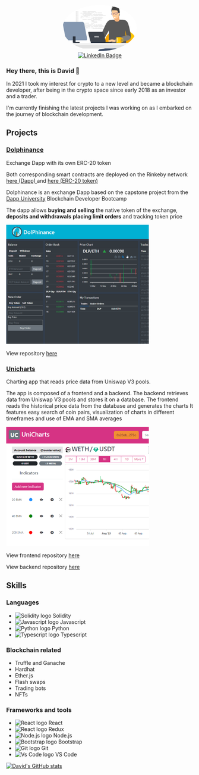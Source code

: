 <div id="header" align="center">
    <img src="./images/githubProfile.png" width="200" style="border-radius:50%;"/>
    <div id="badges">
        <a href="https://www.linkedin.com/in/david-de-esteban">
            <img src="https://img.shields.io/badge/LinkedIn-blue?style=for-the-badge&logo=linkedin&logoColor=white" alt="LinkedIn Badge"/>
        </a>
    </div>
</div>

### Hey there, this is David 👋

In 2021 I took my interest for crypto to a new level and became a blockchain developer, after being in the crypto space since early 2018 as an investor and a trader.

I'm currently finishing the latest projects I was working on as I embarked on the journey of blockchain development.

## Projects
### [Dolphinance](http://dlp-token-exchange.herokuapp.com/ "Dolphinance live demo")
<span>Exchange Dapp with its own ERC-20 token</span>

<span>Both corresponding smart contracts are deployed on the Rinkeby network <a 
    href="https://rinkeby.etherscan.io/address/0x6723e472b9de9b329f344aa6c8dc80e67db92de8" target="_blank" rel="noreferrer noopener" >here (Dapp)
    </a> and <a 
    href="https://rinkeby.etherscan.io/address/0x664c8fcf50a588d3208c729362685ea911522198" target="_blank" rel="noreferrer noopener" >here (ERC-20 token)</a></span>

<span>Dolphinance is an exchange Dapp based on the capstone project from the <a 
    href="https://www.dappuniversity.com/" target="_blank" rel="noreferrer noopener" >
    Dapp University</a> Blockchain Developer Bootcamp</span>

<span>The dapp allows <strong>buying and selling</strong> the native token of the exchange, <strong>deposits and withdrawals</strong>
<strong>placing limit orders</strong> and tracking token price</span>

[<img src="./images/dolphinance.png" alt="Dolphinance screenshot" height="320px" width="auto" />](http://dlp-token-exchange.herokuapp.com/ "Dolphinance live demo")

View repository [here](https://github.com/EstDavid/DappExchange "Dolphinance github repository")


### [Unicharts](http://uniswapv3-charts.herokuapp.com/ "UniCharts live demo")
Charting app that reads price data from Uniswap V3 pools. 

The app is composed of a frontend and a backend. The backend retrieves data from Uniswap V3 pools and stores it on a database.
The frontend reads the historical price data from the database and generates the charts
It features easy search of coin pairs, visualization of charts in different timeframes and use of EMA and SMA averages


[<img src="./images/uniCharts.png" alt="UniCharts Screenshot" height="320px" width="auto" />](http://dlp-token-exchange.herokuapp.com/ "Dolphinance live demo")

View frontend repository [here](https://github.com/EstDavid/uniswapv3-charts "Unicharts frontend github repository")

View backend repository [here](https://github.com/EstDavid/UniswapV3OracleReader "Unicharts backend github repository")


## Skills
### Languages
+ <img src="https://cdn.jsdelivr.net/gh/devicons/devicon/icons/solidity/solidity-plain.svg" alt="Solidity logo" height="20px" width="auto" filter="invert" /> Solidity
+ <img src="https://cdn.jsdelivr.net/gh/devicons/devicon/icons/javascript/javascript-original.svg" alt="Javascript logo" height="20px" width="auto" /> Javascript
+ <img src="https://cdn.jsdelivr.net/gh/devicons/devicon/icons/python/python-original.svg" alt="Python logo" height="20px" width="auto" /> Python
+ <img src="https://cdn.jsdelivr.net/gh/devicons/devicon/icons/typescript/typescript-original.svg" alt="Typescript logo" height="20px" width="auto" /> Typescript

### Blockchain related
+ Truffle and Ganache
+ Hardhat
+ Ether.js
+ Flash swaps
+ Trading bots
+ NFTs

### Frameworks and tools
+ <img src="https://cdn.jsdelivr.net/gh/devicons/devicon/icons/react/react-original.svg" alt="React logo" height="20px" width="auto" /> React
+ <img src="https://cdn.jsdelivr.net/gh/devicons/devicon/icons/redux/redux-original.svg" alt="React logo" height="20px" width="auto" /> Redux 
+ <img src="https://cdn.jsdelivr.net/gh/devicons/devicon/icons/nodejs/nodejs-original.svg" alt="Node.js logo" height="20px" width="auto" /> Node.js 
+ <img src="https://cdn.jsdelivr.net/gh/devicons/devicon/icons/bootstrap/bootstrap-original.svg" alt="Bootstrap logo" height="20px" width="auto" /> Bootstrap
+ <img src="https://cdn.jsdelivr.net/gh/devicons/devicon/icons/git/git-original.svg" alt="Git logo" height="20px" width="auto" /> Git
+ <img src="https://cdn.jsdelivr.net/gh/devicons/devicon/icons/vscode/vscode-original.svg" alt="Vs Code logo" height="20px" width="auto" /> VS Code


          

[![David's GitHub stats](https://github-readme-stats.vercel.app/api?username=EstDavid)](https://github.com/EstDavid/github-readme-stats)


<!--
**EstDavid/EstDavid** is a ✨ _special_ ✨ repository because its `README.md` (this file) appears on your GitHub profile.

Here are some ideas to get you started:

- 🔭 I’m currently working on ...
- 🌱 I’m currently learning ...
- 👯 I’m looking to collaborate on ...
- 🤔 I’m looking for help with ...
- 💬 Ask me about ...
- 📫 How to reach me: ...
- 😄 Pronouns: ...
- ⚡ Fun fact: ...
-->
